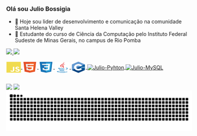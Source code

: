 ### Olá sou Julio Bossigia

- 🔭 Hoje sou lider de desenvolvimento e comunicação na comunidade Santa Helena Valley   
- 🌱 Estudante do curso de Ciência da Computação pelo Instituto Federal Sudeste de Minas Gerais, no campus de Rio Pomba
<div>
  <a href="https://github.com/juliobossigia">
  <img height="180em" src="https://github-readme-stats.vercel.app/api?username=juliobossigia&show_icons=true&theme=tokyonight&include_all_commits=true&count_private=true"/>
  <img height="180em" src="https://github-readme-stats.vercel.app/api/top-langs/?username=juliobossigia&layout=compact&langs_count=7&theme=tokyonight"/>
</div>

<div style="display: inline_block"><br>
  <img align="center" alt="Julio-Js" height="30" width="40" src="https://raw.githubusercontent.com/devicons/devicon/master/icons/javascript/javascript-plain.svg">
  <img align="center" alt="Julio-HTML" height="30" width="40" src="https://raw.githubusercontent.com/devicons/devicon/master/icons/html5/html5-original.svg">
  <img align="center" alt="Julio-CSS" height="30" width="40" src="https://raw.githubusercontent.com/devicons/devicon/master/icons/css3/css3-original.svg">
  <img align="center" alt="Julio-Java" height="30" width="40" src="https://raw.githubusercontent.com/devicons/devicon/1119b9f84c0290e0f0b38982099a2bd027a48bf1/icons/java/java-original.svg">
  <img align="center" alt="Julio-Java" height="30" width="40" src="https://raw.githubusercontent.com/devicons/devicon/1119b9f84c0290e0f0b38982099a2bd027a48bf1/icons/cplusplus/cplusplus-original.svg">
  <img align="center" alt="Julio-Pyhton" height="30" width="40" src="https://icongr.am/devicon/python-original.svg?size=128&color=currentColor">
  <img align="center" alt="Julio-MySQL" height="30" width="40" src="https://icongr.am/devicon/mysql-original-wordmark.svg?size=128&color=currentColor">


  </div>
  
  ##
  
  <div>
     
  <a href="https://instagram.com/julio_bossigia" target="_blank"><img src="https://img.shields.io/badge/-Instagram-%23E4405F?style=for-the-badge&logo=instagram&logoColor=white" target="_blank"></a>
  <a href = "mailto:juliobossigia@gmail.com"><img src="https://img.shields.io/badge/Gmail-D14836?style=for-the-badge&logo=gmail&logoColor=white" target="_blank"></a>
     ![Snake animation](https://github.com/juliobossigia/juliobossigia/blob/output/github-contribution-grid-snake.svg)

  </div>
